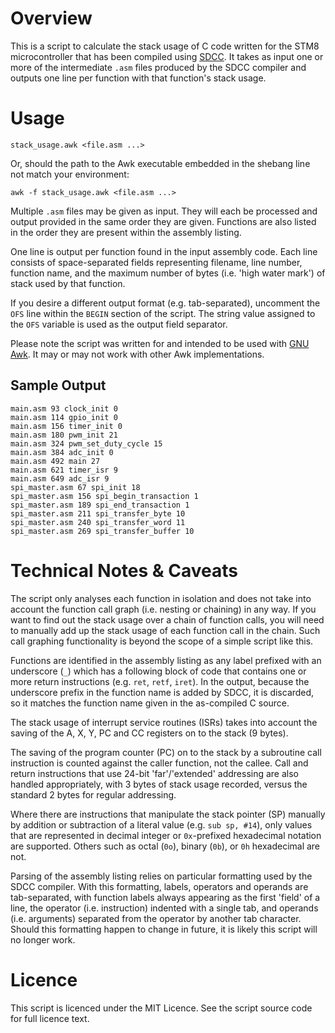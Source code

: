 # Overview

This is a script to calculate the stack usage of C code written for the STM8 microcontroller that has been compiled using [SDCC](http://sdcc.sourceforge.net/). It takes as input one or more of the intermediate `.asm` files produced by the SDCC compiler and outputs one line per function with that function's stack usage.

# Usage

```
stack_usage.awk <file.asm ...>
```

Or, should the path to the Awk executable embedded in the shebang line not match your environment:

```
awk -f stack_usage.awk <file.asm ...>
```

Multiple `.asm` files may be given as input. They will each be processed and output provided in the same order they are given. Functions are also listed in the order they are present within the assembly listing.

One line is output per function found in the input assembly code. Each line consists of space-separated fields representing filename, line number, function name, and the maximum number of bytes (i.e. 'high water mark') of stack used by that function.

If you desire a different output format (e.g. tab-separated), uncomment the `OFS` line within the `BEGIN` section of the script. The string value assigned to the `OFS` variable is used as the output field separator.

Please note the script was written for and intended to be used with [GNU Awk](https://www.gnu.org/software/gawk/). It may or may not work with other Awk implementations.

## Sample Output

```
main.asm 93 clock_init 0
main.asm 114 gpio_init 0
main.asm 156 timer_init 0
main.asm 180 pwm_init 21
main.asm 324 pwm_set_duty_cycle 15
main.asm 384 adc_init 0
main.asm 492 main 27
main.asm 621 timer_isr 9
main.asm 649 adc_isr 9
spi_master.asm 67 spi_init 18
spi_master.asm 156 spi_begin_transaction 1
spi_master.asm 189 spi_end_transaction 1
spi_master.asm 211 spi_transfer_byte 10
spi_master.asm 240 spi_transfer_word 11
spi_master.asm 269 spi_transfer_buffer 10
```

# Technical Notes & Caveats

The script only analyses each function in isolation and does not take into account the function call graph (i.e. nesting or chaining) in any way. If you want to find out the stack usage over a chain of function calls, you will need to manually add up the stack usage of each function call in the chain. Such call graphing functionality is beyond the scope of a simple script like this.

Functions are identified in the assembly listing as any label prefixed with an underscore (`_`) which has a following block of code that contains one or more return instructions (e.g. `ret`, `retf`, `iret`). In the output, because the underscore prefix in the function name is added by SDCC, it is discarded, so it matches the function name given in the as-compiled C source.

The stack usage of interrupt service routines (ISRs) takes into account the saving of the A, X, Y, PC and CC registers on to the stack (9 bytes).

The saving of the program counter (PC) on to the stack by a subroutine call instruction is counted against the caller function, not the callee. Call and return instructions that use 24-bit 'far'/'extended' addressing are also handled appropriately, with 3 bytes of stack usage recorded, versus the standard 2 bytes for regular addressing.

Where there are instructions that manipulate the stack pointer (SP) manually by addition or subtraction of a literal value (e.g. `sub sp, #14`), only values that are represented in decimal integer or `0x`-prefixed hexadecimal notation are supported. Others such as octal (`0o`), binary (`0b`), or `0h` hexadecimal are not.

Parsing of the assembly listing relies on particular formatting used by the SDCC compiler. With this formatting, labels, operators and operands are tab-separated, with function labels always appearing as the first 'field' of a line, the operator (i.e. instruction) indented with a single tab, and operands (i.e. arguments) separated from the operator by another tab character. Should this formatting happen to change in future, it is likely this script will no longer work.

# Licence

This script is licenced under the MIT Licence. See the script source code for full licence text.